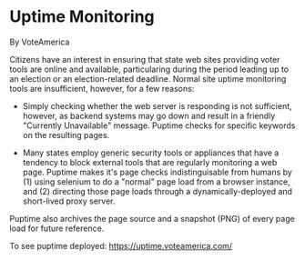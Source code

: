 # Uptime Monitoring

By VoteAmerica

Citizens have an interest in ensuring that state web sites providing
voter tools are online and available, particularing during the period
leading up to an election or an election-related deadline.  Normal site
uptime monitoring tools are insufficient, however, for a few reasons:

- Simply checking whether the web server is responding is not
  sufficient, however, as backend systems may go down and result in a
  friendly "Currently Unavailable" message.  Puptime checks for
  specific keywords on the resulting pages.

- Many states employ generic security tools or appliances that have a
  tendency to block external tools that are regularly monitoring a web
  page.  Puptime makes it's page checks indistinguisable from humans
  by (1) using selenium to do a "normal" page load from a browser
  instance, and (2) directing those page loads through a
  dynamically-deployed and short-lived proxy server.

Puptime also archives the page source and a snapshot (PNG) of every
page load for future reference.

To see puptime deployed: https://uptime.voteamerica.com/
